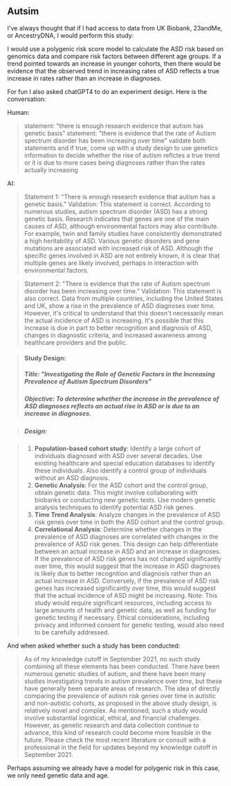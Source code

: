 ## Autsim 
I've always thought that if I had access to data from UK Biobank, 23andMe, or AncestryDNA, I would perform this study:

I would use a polygenic risk score model to calculate the ASD risk based on genomics data and compare risk factors between different age groups. If a trend pointed towards an increase in younger cohorts, then there would be evidence that the observed trend in increasing rates of ASD reflects a true increase in rates rather than an increase in diagnoses.

For fun I also asked chatGPT4 to do an experiment design. Here is the conversation:

Human: 
> statement: "there is enough research evidence that autism has genetic basis" 
statement: "there is evidence that the rate of Autism spectrum disorder has been increasing over time"
validate both statements and if true, come up with a study design to use genetics information to decide whether the rise of autism reflctes a true trend or it is due to more cases being diagnoses rather than the rates actually increasing 

AI:

> Statement 1: "There is enough research evidence that autism has a genetic basis."
> Validation: This statement is correct. According to numerous studies, autism spectrum disorder (ASD) has a strong genetic basis. Research indicates that genes are one of the main causes of ASD, although environmental factors may also contribute. For example, twin and family studies have consistently demonstrated a high heritability of ASD. Various genetic disorders and gene mutations are associated with increased risk of ASD. Although the specific genes involved in ASD are not entirely known, it is clear that multiple genes are likely involved, perhaps in interaction with environmental factors. 

> Statement 2: "There is evidence that the rate of Autism spectrum disorder has been increasing over time."
Validation: This statement is also correct. Data from multiple countries, including the United States and UK, show a rise in the prevalence of ASD diagnoses over time. However, it's critical to understand that this doesn't necessarily mean the actual incidence of ASD is increasing. It's possible that this increase is due in part to better recognition and diagnosis of ASD, changes in diagnostic criteria, and increased awareness among healthcare providers and the public.

> #### Study Design: 
> ##### Title: "Investigating the Role of Genetic Factors in the Increasing Prevalence of Autism Spectrum Disorders"
> ##### Objective: To determine whether the increase in the prevalence of ASD diagnoses reflects an actual rise in ASD or is due to an increase in diagnoses.

> ##### Design:

> 1. **Population-based cohort study**: Identify a large cohort of individuals diagnosed with ASD over several decades. Use existing healthcare and special education databases to identify these individuals. Also identify a control group of individuals without an ASD diagnosis.
> 2. **Genetic Analysis**: For the ASD cohort and the control group, obtain genetic data. This might involve collaborating with biobanks or conducting new genetic tests. Use modern genetic analysis techniques to identify potential ASD risk genes.
> 3. **Time Trend Analysis**: Analyze changes in the prevalence of ASD risk genes over time in both the ASD cohort and the control group.
> 4. **Correlational Analysis**: Determine whether changes in the prevalence of ASD diagnoses are correlated with changes in the prevalence of ASD risk genes.
> This design can help differentiate between an actual increase in ASD and an increase in diagnoses. If the prevalence of ASD risk genes has not changed significantly over time, this would suggest that the increase in ASD diagnoses is likely due to better recognition and diagnosis rather than an actual increase in ASD. Conversely, if the prevalence of ASD risk genes has increased significantly over time, this would suggest that the actual incidence of ASD might be increasing. 
> Note: This study would require significant resources, including access to large amounts of health and genetic data, as well as funding for genetic testing if necessary. Ethical considerations, including privacy and informed consent for genetic testing, would also need to be carefully addressed.


And when asked whether such a study has been conducted:

>As of my knowledge cutoff in September 2021, no such study combining all these elements has been conducted. There have been numerous genetic studies of autism, and there have been many studies investigating trends in autism prevalence over time, but these have generally been separate areas of research. 
The idea of directly comparing the prevalence of autism risk genes over time in autistic and non-autistic cohorts, as proposed in the above study design, is relatively novel and complex. As mentioned, such a study would involve substantial logistical, ethical, and financial challenges. However, as genetic research and data collection continue to advance, this kind of research could become more feasible in the future.
Please check the most recent literature or consult with a professional in the field for updates beyond my knowledge cutoff in September 2021.

Perhaps assuming we already have a model for polygenic risk in this case, we only need genetic data and age. 
